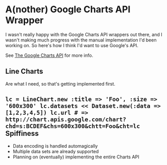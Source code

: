 A(nother) Google Charts API Wrapper
===================================

I wasn't really happy with the Google Charts API wrappers out there, and I wasn't making much progress
with the manual implementation I'd been working on. So here's how I think I'd want to use Google's API.

See [The Google Charts API](http://code.google.com/apis/chart/ "The Google Charts API") for more info.

Line Charts
-----------

Are what I need, so that's getting implemented first.

`lc = LineChart.new :title => 'Foo', :size => '600x300'
lc.datasets << Dataset.new(:data => [1,2,3,4,5])
lc.url # => http://chart.apis.google.com/chart?chd=s:BCDEF&chs=600x300&chtt=Foo&cht=lc`
Spiffiness
----------

* Data encoding is handled automagically
* Multiple data sets are already supported
* Planning on (eventually) implementing the entire Charts API

